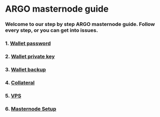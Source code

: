 # ARGO masternode guide

### **Welcome to our step by step ARGO masternode guide. Follow every step, or you can get into issues.**

### 1. [Wallet password](mn_guide_wallet_password.md)
### 2. [Wallet private key](mn_guide_wallet_privkey.md)
### 3. [Wallet backup](mn_guide_wallet_backup.md)
### 4. [Collateral](mn_guide_collateral.md)
### 5. [VPS](mn_guide_create_vps.md)
### 6. [Masternode Setup](mn_guide_masternode_setup.md)
